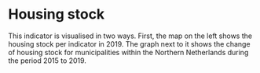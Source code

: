 # Housing stock

This indicator is visualised in two ways. First, the map on the left shows the housing stock per indicator in 2019. The graph next to it shows the change of housing stock for municipalities within the Northern Netherlands during the period 2015 to 2019.
